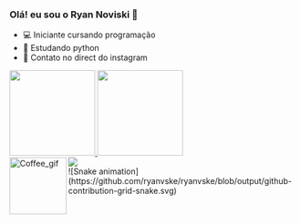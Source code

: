 ### Olá! eu sou o Ryan Noviski 👋

- 💻 Iniciante cursando programação
- 🐍 Estudando python
- 📱 Contato no direct do instagram

 <div>
  <a href="https://github.com/ryanvske">
  <img height="150em" src="https://github-readme-stats.vercel.app/api?username=ryanvske&show_icons=true&theme=dracula&include_all_commits=true&count_private=true"/>
  <img height="150em" src="https://github-readme-stats.vercel.app/api/top-langs/?username=ryanvske&layout=compact&langs_count=7&theme=dracula"/>
</div>

<div>
  <img align="left" alt="Coffee_gif" src="https://c.tenor.com/zcr8c2sf2DIAAAAC/coffee-anime.gif" width="100" height="100">
 </div>
 
<div>
   <a href="https://instagram.com/ryanvske" target="_blank"><img src="https://img.shields.io/badge/-Instagram-%23E4405F?style=for-the-badge&logo=instagram&logoColor=white"  target="_blank"></a>
  </div>
  
<div>
  ![Snake animation](https://github.com/ryanvske/ryanvske/blob/output/github-contribution-grid-snake.svg)
